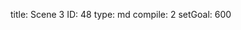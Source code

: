 title:          Scene 3
ID:             48
type:           md
compile:        2
setGoal:        600


